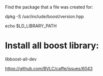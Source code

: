 
Find the package that a file was created for:

dpkg -S /usr/include/boost/version.hpp


echo $LD_LIBRARY_PATH

# Install all boost library:

libboost-all-dev


https://github.com/BVLC/caffe/issues/6043
